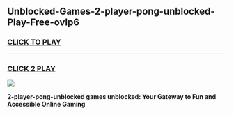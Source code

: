 
## Unblocked-Games-2-player-pong-unblocked-Play-Free-ovlp6
<h3>
<a href="https://premium76.site?title=2-player-pong-unblocked&ref=19M">CLICK TO PLAY</a></h3>
<hr>

<h3>
<a href="https://premium76.site?title=2-player-pong-unblocked&ref=19M">CLICK 2 PLAY</a>
  
</h3>

<a href="https://premium76.site?title=2-player-pong-unblocked&ref=19M"><img src="https://clearcache.store/games.png"></a>


**2-player-pong-unblocked games unblocked: Your Gateway to Fun and Accessible Online Gaming**
